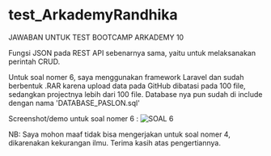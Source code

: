 # test_ArkademyRandhika
JAWABAN UNTUK TEST BOOTCAMP ARKADEMY 10

Fungsi JSON pada REST API sebenarnya sama, yaitu untuk melaksanakan perintah CRUD.

Untuk soal nomer 6, saya menggunakan framework Laravel dan sudah berbentuk .RAR karena upload data pada GitHub dibatasi pada 100 file, sedangkan projectnya lebih dari 100 file. Database nya pun sudah di include dengan nama 'DATABASE_PASLON.sql'

Screenshot/demo untuk soal nomer 6 : 
![SOAL 6](https://user-images.githubusercontent.com/50265981/57179371-79965580-6ea7-11e9-8c14-ede53d771ab8.png)

NB: Saya mohon maaf tidak bisa mengerjakan untuk soal nomer 4, dikarenakan kekurangan ilmu. Terima kasih atas pengertiannya.
